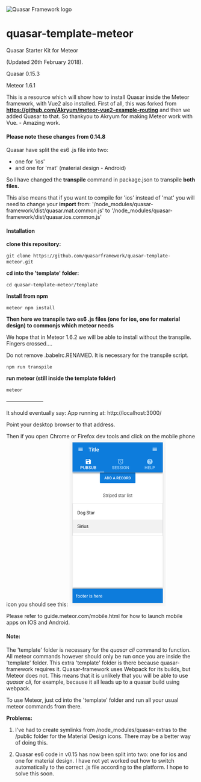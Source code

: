 ![Quasar Framework logo](https://cdn.rawgit.com/quasarframework/quasar-art/863c14bd/dist/svg/quasar-logo-full-inline.svg)

# quasar-template-meteor
Quasar Starter Kit for Meteor

(Updated 26th February 2018).  

Quasar 0.15.3

Meteor 1.6.1

This is a resource which will show how to install Quasar inside the Meteor framework, with Vue2 also installed.
First of all, this was forked from **https://github.com/Akryum/meteor-vue2-example-routing**
and then we added Quasar to that. So thankyou to Akryum for making Meteor work with Vue. - Amazing work.


#### Please note these changes from 0.14.8
Quasar have split the es6 .js file into two:
- one for 'ios' 
- and one for 'mat' (material design - Android)

So I have changed the **transpile** command in package.json to transpile **both files.**

This also means that if you want to compile for 'ios' instead of 'mat' you will need to change your **import** from:
 '/node_modules/quasar-framework/dist/quasar.mat.common.js'
 to '/node_modules/quasar-framework/dist/quasar.ios.common.js'

#### Installation

**clone this repository:**

```
git clone https://github.com/quasarframework/quasar-template-meteor.git
```

**cd into the 'template' folder:**
```
cd quasar-template-meteor/template
```

**Install from npm**

```
meteor npm install
```
**Then here we transpile two es6 .js files (one for ios, one for material design) to commonjs which meteor needs**

We hope that in Meteor 1.6.2 we will be able to install without the transpile. 
Fingers crossed....

Do not remove .babelrc.RENAMED. It is necessary for the transpile script.

```
npm run transpile
```


**run meteor (still inside the template folder)**

```
meteor
```

———————

It should eventually say:
App running at: http://localhost:3000/

Point your desktop browser to that address.

Then if you open Chrome or Firefox dev tools and click on the mobile phone icon you should see this:
![you should see this](mobile.png)

Please refer to guide.meteor.com/mobile.html for how to launch mobile apps on IOS and Android.

#### Note:
The 'template' folder is necessary for the *quasar cli* command to function.
All meteor commands however should only be run once you are inside the 'template' folder.
This extra 'template' folder is there because quasar-framework requires it. Quasar-framework uses Webpack for its builds, but Meteor does not.
This means that it is unlikely that you will be able to use *quasar cli*, for example, because it all leads up to a quasar build using webpack.

To use Meteor, just cd into the 'template' folder and run all your usual meteor commands from there.

**Problems:**

1) I've had to create symlinks from /node_modules/quasar-extras to the /public folder for the Material Design icons.
There may be a better way of doing this.

2) Quasar es6 code in v0.15 has now been split into two: one for ios and one for material design.
I have not yet worked out how to switch automatically to the correct .js file according to the platform.
I hope to solve this soon.

